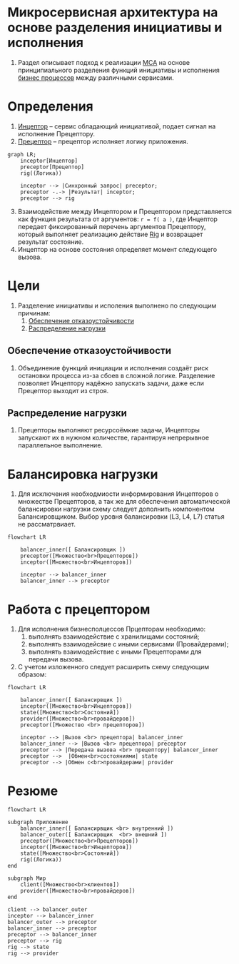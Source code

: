 # Микросервисная архитектура на основе разделения инициативы и исполнения

1. Раздел описывает подход к реализации [МСА](./glossary/МСА.md) на основе 
принципиального разделения функций инициативы и исполнения [бизнес 
процессов](./glossary/Бизнеспроцесс.md) между различными сервисами.

# Определения

1. [Инцептор](./glossary/Инцептор.md) – сервис обладающий инициативой, подает сигнал на 
исполнение Прецептору.
0. [Прецептор](./glossary/Прецептор.md) – прецептор исполняет логику приложения.

```mermaid
graph LR;
    inceptor[Инцептор]
    preceptor[Прецептор]
    rig((Логика))

    inceptor --> |Синхронный запрос| preceptor;
    preceptor -.-> |Результат| inceptor;
    preceptor --> rig
```

3. Взаимодействие между Инцептором и Прецептором представляется как функция 
результата от аргументов: ```r = f( a )```, где Инцептор передает фиксированный 
перечень аргументов Прецептору, который выполняет реализацию действие 
[Rig](./glossary/Rig.md) и возвращает результат состояние.
4. Инцептор на основе состояния определяет момент следующего вызова.

# Цели

1. Разделение инициативы и исполения выполнено по следующим причинам:
    1. [Обеспечение отказоустойчивости](#Обеспечение-отказоустойчивости)
    2. [Распределение нагрузки](#Распределение-нагрузки)

## Обеспечение отказоустойчивости

1. Объединение функций инициации и исполнения создаёт риск остановки процесса 
из-за сбоев в сложной логике. Разделение позволяет Инцептору надёжно запускать 
задачи, даже если Прецептор выходит из строя.

## Распределение нагрузки 

1. Прецепторы выполняют ресурсоёмкие задачи, Инцепторы запускают их в нужном 
количестве, гарантируя непрерывное параллельное выполнение.

# Балансировка нагрузки

1. Для исключения необходмиости информирования Инцепторов о множестве 
Прецепторов, а так же для обеспечения автоматической балансировки нагрузки схему 
следует дополнить компонентом Балансировщиком. Выбор уровня балансировки (L3, 
L4, L7) статья не рассматрвиает.


```mermaid
flowchart LR

    balancer_inner([ Балансировщик ])
    preceptor([Множество<br>Прецепторов])
    inceptor([Множество<br>Инцепторов])

    inceptor --> balancer_inner
    balancer_inner --> preceptor
```

# Работа c прецептором

1. Для исполнения бизнесполцессов Прцепторам необходимо:
    1. выполнять взаимодействие с хранилищами состояний;
    0. выполнять взаимодейсвие с иными сервисами (Провайдерами);
    0. выполнять взаимодействие с иными Прецепторами для передачи вызова.
2. С учетом изложенного следует расширить схему следующим образом:

```mermaid
flowchart LR

    balancer_inner([ Балансирвщик ])
    inceptor([Множество<br>Инцепторов])
    state([Множество<br>Состояний])   
    provider([Множество<br>провайдеров]) 
    preceptor([Множество <br> прецепторов])

    inceptor --> |Вызов <br> прецептора| balancer_inner
    balancer_inner --> |Вызов <br> прецептора| preceptor
    preceptor --> |Передача вызова <br> прецептору| balancer_inner
    preceptor -->  |Обмен<br>состояниями| state
    preceptor --> |Обмен c<br>провайдерами| provider
```


# Резюме


```mermaid
flowchart LR

subgraph Приложение
    balancer_inner([ Балансирвщик <br> внутренний ])
    balancer_outer([ Балансирвщик  <br> внешний ])
    preceptor([Множество<br>Прецепторов])
    inceptor([Множество<br>Инцепторов])
    state([Множество<br>Состояний])   
    rig((Логика))
end

subgraph Мир
    client([Множество<br>клиентов])   
    provider([Множество<br>провайдеров])   
end

client --> balancer_outer
inceptor --> balancer_inner
balancer_outer --> preceptor
balancer_inner --> preceptor
preceptor --> balancer_inner
preceptor --> rig
rig --> state
rig --> provider
```
